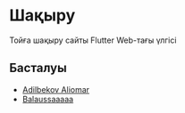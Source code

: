 # Шақыру

Тойға шақыру сайты Flutter Web-тағы үлгісі

## Басталуы

- [Adilbekov Aliomar](https://www.instagram.com/aaliomar_/)
- [Balaussaaaaa](https://docs.flutter.dev/cookbook)

